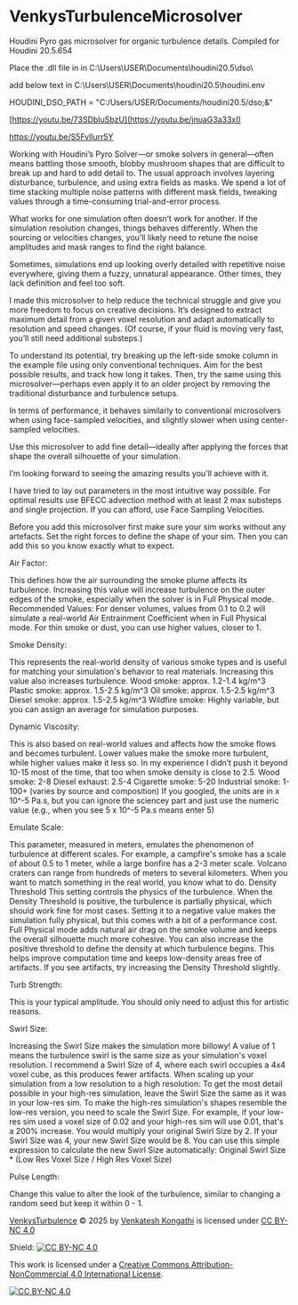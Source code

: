 # VenkysTurbulenceMicrosolver
Houdini Pyro gas microsolver for organic turbulence details.
Compiled for Houdini 20.5.654

Place the .dll file in in C:\Users\USER\Documents\houdini20.5\dso\

add below text in C:\Users\USER\Documents\houdini20.5\houdini.env

HOUDINI_DSO_PATH = "C:/Users/USER/Documents/houdini20.5/dso;&"



[https://youtu.be/73SDbIuSbzU](https://youtu.be/jnuaG3a33xI)

https://youtu.be/S5Fvllurr5Y


Working with Houdini’s Pyro Solver—or smoke solvers in general—often means battling those smooth, blobby mushroom shapes that are difficult to break up and hard to add detail to. The usual approach involves layering disturbance, turbulence, and using extra fields as masks. We spend a lot of time stacking multiple noise patterns with different mask fields, tweaking values through a time-consuming trial-and-error process.

What works for one simulation often doesn’t work for another. If the simulation resolution changes, things behaves differently. When the sourcing or velocities changes, you’ll likely need to retune the noise amplitudes and mask ranges to find the right balance.

Sometimes, simulations end up looking overly detailed with repetitive noise everywhere, giving them a fuzzy, unnatural appearance. Other times, they lack definition and feel too soft.

I made this microsolver to help reduce the technical struggle and give you more freedom to focus on creative decisions. It’s designed to extract maximum detail from a given voxel resolution and adapt automatically to resolution and speed changes. (Of course, if your fluid is moving very fast, you’ll still need additional substeps.)

To understand its potential, try breaking up the left-side smoke column in the example file using only conventional techniques. Aim for the best possible results, and track how long it takes. Then, try the same using this microsolver—perhaps even apply it to an older project by removing the traditional disturbance and turbulence setups.

In terms of performance, it behaves similarly to conventional microsolvers when using face-sampled velocities, and slightly slower when using center-sampled velocities.

Use this microsolver to add fine detail—ideally after applying the forces that shape the overall silhouette of your simulation.

I’m looking forward to seeing the amazing results you'll achieve with it.


I have tried to lay out parameters in the most intuitive way possible.
For optimal results use BFECC advection method with at least 2 max substeps and single projection. If you can afford, use Face Sampling Velocities.

Before you add this microsolver first make sure your sim works without any artefacts. Set the right forces to define the shape of your sim. Then you can add this so you know exactly what to expect.

Air Factor:

This defines how the air surrounding the smoke plume affects its turbulence. Increasing this value will increase turbulence on the outer edges of the smoke, especially when the solver is in Full Physical mode.
Recommended Values:
For denser volumes, values from 0.1 to 0.2 will simulate a real-world Air Entrainment Coefficient when in Full Physical mode.
For thin smoke or dust, you can use higher values, closer to 1.

Smoke Density:

This represents the real-world density of various smoke types and is useful for matching your simulation's behavior to real materials. Increasing this value also increases turbulence.
Wood smoke: approx. 1.2-1.4 kg/m^3
Plastic smoke: approx. 1.5-2.5 kg/m^3
Oil smoke: approx. 1.5-2.5 kg/m^3
Diesel smoke: approx. 1.5-2.5 kg/m^3
Wildfire smoke: Highly variable, but you can assign an average for simulation purposes.

Dynamic Viscosity:

This is also based on real-world values and affects how the smoke flows and becomes turbulent. Lower values make the smoke more turbulent, while higher values make it less so.
In my experience I didn’t push it beyond 10-15 most of the time, that too when smoke density is close to 2.5.
Wood smoke: 2-8
Diesel exhaust: 2.5-4
Cigarette smoke: 5-20
Industrial smoke: 1-100+ (varies by source and composition)
If you googled, the units are in x 10^-5 Pa.s, but you can ignore the sciencey part and just use the numeric value (e.g., when you see 5 x 10^-5 Pa.s means enter 5)

Emulate Scale:

This parameter, measured in meters, emulates the phenomenon of turbulence at different scales. For example, a campfire's smoke has a scale of about 0.5 to 1 meter, while a large bonfire has a 2-3 meter scale. Volcano craters can range from hundreds of meters to several kilometers. When you want to match something in the real world, you know what to do.
Density Threshold
This setting controls the physics of the turbulence.
When the Density Threshold is positive, the turbulence is partially physical, which should work fine for most cases.
Setting it to a negative value makes the simulation fully physical, but this comes with a bit of a performance cost. Full Physical mode adds natural air drag on the smoke volume and keeps the overall silhouette much more cohesive.
You can also increase the positive threshold to define the density at which turbulence begins. This helps improve computation time and keeps low-density areas free of artifacts. If you see artifacts, try increasing the Density Threshold slightly.

Turb Strength:

This is your typical amplitude. You should only need to adjust this for artistic reasons.

Swirl Size:

Increasing the Swirl Size makes the simulation more billowy! A value of 1 means the turbulence swirl is the same size as your simulation's voxel resolution. I recommend a Swirl Size of 4, where each swirl occupies a 4x4 voxel cube, as this produces fewer artifacts.
When scaling up your simulation from a low resolution to a high resolution:
To get the most detail possible in your high-res simulation, leave the Swirl Size the same as it was in your low-res sim.
To make the high-res simulation's shapes resemble the low-res version, you need to scale the Swirl Size. For example, if your low-res sim used a voxel size of 0.02 and your high-res sim will use 0.01, that's a 200% increase. You would multiply your original Swirl Size by 2. If your Swirl Size was 4, your new Swirl Size would be 8.
You can use this simple expression to calculate the new Swirl Size automatically:
Original Swirl Size * (Low Res Voxel Size / High Res Voxel Size)

Pulse Length:

Change this value to alter the look of the turbulence, similar to changing a random seed but keep it within 0 - 1.




<a href="https://creativecommons.org">VenkysTurbulence</a> © 2025 by <a href="https://creativecommons.org">Venkatesh Kongathi</a> is licensed under <a href="https://creativecommons.org/licenses/by-nc/4.0/">CC BY-NC 4.0</a>

Shield: [![CC BY-NC 4.0][cc-by-nc-shield]][cc-by-nc]

This work is licensed under a
[Creative Commons Attribution-NonCommercial 4.0 International License][cc-by-nc].

[![CC BY-NC 4.0][cc-by-nc-image]][cc-by-nc]

[cc-by-nc]: https://creativecommons.org/licenses/by-nc/4.0/
[cc-by-nc-image]: https://licensebuttons.net/l/by-nc/4.0/88x31.png
[cc-by-nc-shield]: https://img.shields.io/badge/License-CC%20BY--NC%204.0-lightgrey.svg
